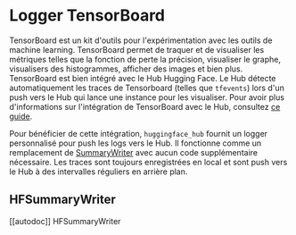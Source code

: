 <!--⚠️ Note that this file is in Markdown but contain specific syntax for our doc-builder (similar to MDX) that may not be
rendered properly in your Markdown viewer.
-->

# Logger TensorBoard

TensorBoard est un kit d'outils pour l'expérimentation avec les outils de machine learning. TensorBoard permet de traquer
et de visualiser les métriques telles que la fonction de perte la précision, visualiser le graphe, visualisers des
histogrammes, afficher des images et bien plus. TensorBoard est bien intégré avec le Hub Hugging Face. Le Hub détecte
automatiquement les traces de Tensorboard (telles que `tfevents`) lors d'un push vers le Hub qui lance une instance
pour les visualiser. Pour avoir plus d'informations sur l'intégration de TensorBoard avec le Hub, consultez [ce guide](https://huggingface.co/docs/hub/tensorboard).

Pour bénéficier de cette intégration, `huggingface_hub` fournit un logger personnalisé pour push les logs vers le Hub.
Il fonctionne comme un remplacement de [SummaryWriter](https://tensorboardx.readthedocs.io/en/latest/tensorboard.html)
avec aucun code supplémentaire nécessaire. Les traces sont toujours enregistrées en local et sont push vers le Hub
à des intervalles réguliers en arrière plan.

## HFSummaryWriter

[[autodoc]] HFSummaryWriter